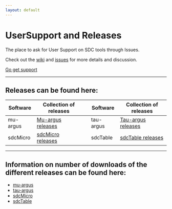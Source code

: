 ```yaml
---
layout: default
---
```

# UserSupport and Releases
The place to ask for User Support on SDC tools through Issues.

Check out the [wiki](https://github.com/sdcTools/UserSupport/wiki) and [issues](https://github.com/sdcTools/UserSupport/issues) for more details and discussion.

[Go get support](https://github.com/sdcTools/UserSupport/wiki/Getting-Support)

* * *

## Releases can be found here:

| Software | Collection of releases |    | Software | Collection of releases |
| --- | --- | --- | --- | --- | 
| mu-argus | [Mu-argus releases](https://github.com/sdcTools/muargus/releases) | | tau-argus | [Tau-argus releases](https://github.com/sdcTools/tauargus/releases) |
| sdcMicro | [sdcMicro releases](https://github.com/sdcTools/sdcMicro/releases) | | sdcTable | [sdcTable releases](https://github.com/sdcTools/sdcTable/releases) |

* * *

## Information on number of downloads of the different releases can be found here:

* [mu-argus](muargusreleases.html)
* [tau-argus](tauargusreleases.html)
* [sdcMicro](sdcmicroreleases.html)
* [sdcTable](sdctablereleases.html)
